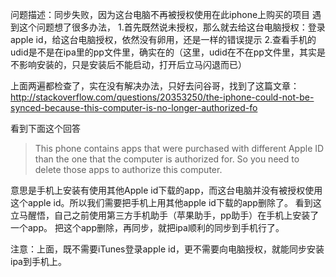 问题描述：同步失败，因为这台电脑不再被授权使用在此iphone上购买的项目
遇到这个问题想了很多办法，
1.首先既然说未授权，那么就去给这台电脑授权：登录apple id，给这台电脑授权，依然没有卵用，还是一样的错误提示
2.查看手机的udid是不是在ipa里的pp文件里，确实在的（这里，udid在不在pp文件里，其实是不影响安装的，只是安装后不能启动，打开后立马闪退而已）

上面两遍都检查了，实在没有解决办法，只好去问谷哥，找到了这篇文章：
http://stackoverflow.com/questions/20353250/the-iphone-could-not-be-synced-because-this-computer-is-no-longer-authorized-fo

看到下面这个回答
>This phone contains apps that were purchased with different Apple ID than the one that the computer is authorized for. So you need to delete those apps to authorize this computer. 

意思是手机上安装有使用其他Apple id下载的app，而这台电脑并没有被授权使用这个apple id。所以我们需要把手机上用其他apple id下载的app删除了。
看到这立马醒悟，自己之前使用第三方手机助手（苹果助手，pp助手）在手机上安装了一个app。
把这个app删除，再同步，就把ipa顺利的同步到手机行了。

注意：上面，既不需要iTunes登录apple id，更不需要向电脑授权，就能同步安装ipa到手机上。
